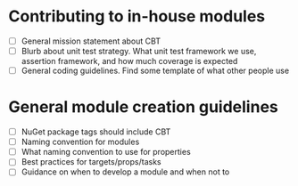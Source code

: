 # Contributing to in-house modules

- [ ] General mission statement about CBT
- [ ] Blurb about unit test strategy.  What unit test framework we use, assertion framework, and how much coverage is expected
- [ ] General coding guidelines.  Find some template of what other people use

# General module creation guidelines 

- [ ] NuGet package tags should include CBT
- [ ] Naming convention for modules
- [ ] What naming convention to use for properties
- [ ] Best practices for targets/props/tasks
- [ ] Guidance on when to develop a module and when not to
